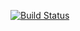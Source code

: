 [![Build Status](https://travis-ci.com/robinsout/frontend-project-lvl2.svg?branch=master)](https://travis-ci.com/robinsout/frontend-project-lvl2)